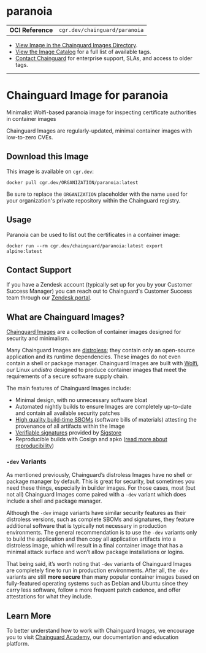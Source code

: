 <!--monopod:start-->
# paranoia
| | |
| - | - |
| **OCI Reference** | `cgr.dev/chainguard/paranoia` |


* [View Image in the Chainguard Images Directory](https://images.chainguard.dev/directory/image/paranoia/overview).
* [View the Image Catalog](https://console.chainguard.dev/images/catalog) for a full list of available tags.
* [Contact Chainguard](https://www.chainguard.dev/chainguard-images) for enterprise support, SLAs, and access to older tags.

---
<!--monopod:end-->

<!--overview:start-->
# Chainguard Image for paranoia

Minimalist Wolfi-based paranoia image for inspecting certificate authorities in container images

Chainguard Images are regularly-updated, minimal container images with low-to-zero CVEs.
<!--overview:end-->

<!--getting:start-->
## Download this Image
This image is available on `cgr.dev`:

```
docker pull cgr.dev/ORGANIZATION/paranoia:latest
```

Be sure to replace the `ORGANIZATION` placeholder with the name used for your organization's private repository within the Chainguard registry.
<!--getting:end-->

<!--body:start-->
## Usage

Paranoia can be used to list out the certificates in a container image:

```
docker run --rm cgr.dev/chainguard/paranoia:latest export alpine:latest
```
<!--body:end-->

## Contact Support

If you have a Zendesk account (typically set up for you by your Customer Success Manager) you can reach out to Chainguard's Customer Success team through our [Zendesk portal](https://support.chainguard.dev/hc/en-us).

## What are Chainguard Images?

[Chainguard Images](https://www.chainguard.dev/chainguard-images?utm_source=readmes) are a collection of container images designed for security and minimalism.

Many Chainguard Images are [distroless](https://edu.chainguard.dev/chainguard/chainguard-images/getting-started-distroless/); they contain only an open-source application and its runtime dependencies. These images do not even contain a shell or package manager. Chainguard Images are built with [Wolfi](https://edu.chainguard.dev/open-source/wolfi/overview), our Linux _undistro_ designed to produce container images that meet the requirements of a secure software supply chain.

The main features of Chainguard Images include:

* Minimal design, with no unnecessary software bloat
* Automated nightly builds to ensure Images are completely up-to-date and contain all available security patches
* [High quality build-time SBOMs](https://edu.chainguard.dev/chainguard/chainguard-images/working-with-images/retrieve-image-sboms/) (software bills of materials) attesting the provenance of all artifacts within the Image
* [Verifiable signatures](https://edu.chainguard.dev/chainguard/chainguard-images/working-with-images/retrieve-image-sboms/) provided by [Sigstore](https://edu.chainguard.dev/open-source/sigstore/cosign/an-introduction-to-cosign/)
* Reproducible builds with Cosign and apko ([read more about reproducibility](https://www.chainguard.dev/unchained/reproducing-chainguards-reproducible-image-builds))

### `-dev` Variants

As mentioned previously, Chainguard’s distroless Images have no shell or package manager by default. This is great for security, but sometimes you need these things, especially in builder images. For those cases, most (but not all) Chainguard Images come paired with a `-dev` variant which does include a shell and package manager.

Although the `-dev` image variants have similar security features as their distroless versions, such as complete SBOMs and signatures, they feature additional software that is typically not necessary in production environments. The general recommendation is to use the `-dev` variants only to build the application and then copy all application artifacts into a distroless image, which will result in a final container image that has a minimal attack surface and won’t allow package installations or logins.

That being said, it’s worth noting that `-dev` variants of Chainguard Images are completely fine to run in production environments. After all, the `-dev` variants are still **more secure** than many popular container images based on fully-featured operating systems such as Debian and Ubuntu since they carry less software, follow a more frequent patch cadence, and offer attestations for what they include.

## Learn More

To better understand how to work with Chainguard Images, we encourage you to visit [Chainguard Academy](https://edu.chainguard.dev/), our documentation and education platform.